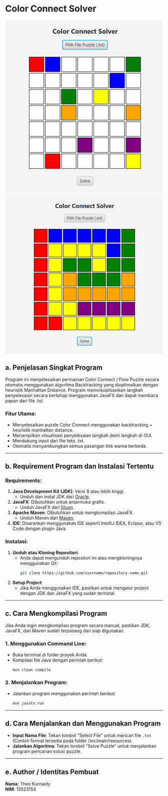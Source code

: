 # Color Connect Solver
![alt text](public/awal.png)
![alt text](public/akhir.png)

## a. Penjelasan Singkat Program
Program ini menyelesaikan permainan Color Connect / Flow Puzzle secara otomatis menggunakan algoritma Backtracking yang dioptimalkan dengan heuristik Manhattan Distance. Program memvisualisasikan langkah penyelesaian secara bertahap menggunakan JavaFX dan dapat membaca papan dari file .txt.

### Fitur Utama:
- Menyelesaikan puzzle Color Connect menggunakan backtracking + heuristik manhattan distance.
- Menampilkan visualisasi penyelesaian langkah demi langkah di GUI.
- Mendukung input dari file teks .txt.
- Otomatis menyambungkan semua pasangan titik warna berbeda.

---

## b. Requirement Program dan Instalasi Tertentu

### Requirements:
1. **Java Development Kit (JDK)**: Versi 8 atau lebih tinggi.
   - Unduh dan instal JDK dari [Oracle](https://www.oracle.com/java/technologies/javase-jdk11-downloads.html).
2. **JavaFX**: Dibutuhkan untuk antarmuka grafis.
   - Unduh JavaFX dari [Gluon](https://gluonhq.com/products/javafx/).
3. **Apache Maven**: Dibutuhkan untuk mengkompilasi JavaFX.
   - Unduh Maven dari [Maven](https://maven.apache.org/).
4. **IDE**: Disarankan menggunakan IDE seperti IntelliJ IDEA, Eclipse, atau VS Code dengan plugin Java.

### Instalasi:
1. **Unduh atau Kloning Repositori**:
   - Anda dapat mengunduh repositori ini atau mengkloningnya menggunakan Git:
     ```bash
     git clone https://github.com/username/repository-name.git
     ```
2. **Setup Project**:
   - Jika Anda menggunakan IDE, pastikan untuk mengatur project dengan JDK dan JavaFX yang sudah terinstal.

---

## c. Cara Mengkompilasi Program

Jika Anda ingin mengkompilasi program secara manual, pastikan JDK, JavaFX, dan Maven sudah terpasang dan siap digunakan.

### 1. **Menggunakan Command Line**:
   - Buka terminal di folder proyek Anda.
   - Kompilasi file Java dengan perintah berikut:
     ```bash
     mvn clean compile
     ```

### 2. **Menjalankan Program**:
   - Jalankan program menggunakan perintah berikut:
     ```bash
     mvn javafx:run
     ```

---

## d. Cara Menjalankan dan Menggunakan Program

   - **Input Nama File**: Tekan tombol "Select File" untuk mencari file `.txt` (Contoh format tersedia pada folder /src/main/resources).
   - **Jalankan Algoritma**: Tekan tombol "Solve Puzzle" untuk menjalankan program pencarian solusi puzzle.
   
---

## e. Author / Identitas Pembuat

**Nama**: Theo Kurniady  
**NIM**: 13523154 